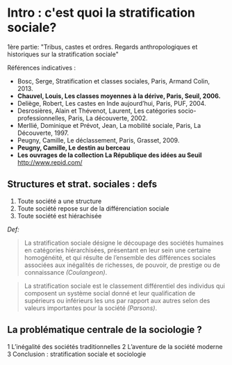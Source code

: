 # Intro : c'est quoi la stratification sociale?

1ère partie: "Tribus, castes et ordres. Regards anthropologiques et historiques sur la stratification sociale"

Références indicatives :
- Bosc, Serge, Stratification et classes sociales, Paris, Armand Colin, 2013.
- **Chauvel, Louis, Les classes moyennes à la dérive, Paris, Seuil, 2006.**
- Deliège, Robert, Les castes en Inde aujourd’hui, Paris, PUF, 2004.
- Desrosières, Alain et Thévenot, Laurent, Les catégories socio-professionnelles, Paris, La découverte, 2002.
- Merllié, Dominique et Prévot, Jean, La mobilité sociale, Paris, La Découverte, 1997.
- Peugny, Camille, Le déclassement, Paris, Grasset, 2009.
- **Peugny, Camille, Le destin au berceau**
- **Les ouvrages de la collection La République des idées au Seuil** http://www.repid.com/

## Structures et strat. sociales : defs

1. Toute société a une structure 
2. Toute société repose sur de la différenciation sociale
3. Toute société est hiérachisée

_Def:_  
> La stratification sociale désigne le découpage des sociétés humaines en catégories hiérarchisées, présentant en leur sein une certaine homogénéité, et qui résulte de l’ensemble des différences sociales associées aux inégalités de richesses, de pouvoir, de prestige ou de connaissance _(Coulangeon)_.

> La stratification sociale est le classement différentiel des individus qui composent un système social donné et leur qualification de supérieurs ou inférieurs les uns par rapport aux autres selon des valeurs importantes pour la société _(Parsons)_.

## La problématique centrale de la sociologie ?

1 L’inégalité des sociétés traditionnelles
2 L’aventure de la société moderne
3 Conclusion : stratification sociale et sociologie
